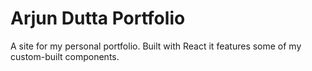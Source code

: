# Arjun Dutta Portfolio

A site for my personal portfolio. Built with React it features some of my custom-built components.
